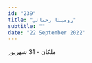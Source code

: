 ```yaml
---
id: "239"
title: "رومینا رحمانی"
subtitle: ""
date: "22 September 2022"
---
```


ملکان - 31 شهریور 
